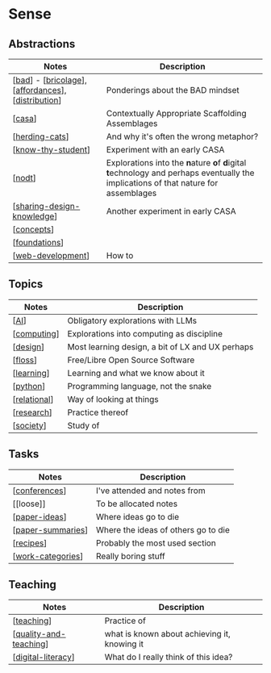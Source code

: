 # Sense

## Abstractions

| Notes | Description |
|---|---|
| [[bad]] - [[bricolage]], [[affordances]], [[distribution]] | Ponderings about the BAD mindset |
| [[casa]] | Contextually Appropriate Scaffolding Assemblages |
| [[herding-cats]] | And why it's often the wrong metaphor? |
| [[know-thy-student]] | Experiment with an early CASA |
| [[nodt]] | Explorations into the <strong>n</strong>ature <strong>o</strong>f <strong>d</strong>igital <strong>t</strong>echnology and perhaps eventually the implications of that nature for assemblages |
| [[sharing-design-knowledge]] | Another experiment in early CASA |
| [[concepts]] | |
| [[foundations]] | |
| [[web-development]] | How to |

## Topics

| Notes | Description | 
| --- | --- |
| [[AI]] | Obligatory explorations with LLMs |
| [[computing]] | Explorations into computing as discipline |
| [[design]] | Most learning design, a bit of LX and UX perhaps |
| [[floss]] | Free/Libre Open Source Software |
| [[learning]] | Learning and what we know about it |
| [[python]] | Programming language, not the snake |
| [[relational]] | Way of looking at things |
| [[research]] | Practice thereof |
| [[society]] | Study of |

## Tasks

| Notes | Description |
| --- | --- |
| [[conferences]] | I've attended and notes from |
| [[loose]] | To be allocated notes |
| [[paper-ideas]] | Where ideas go to die |
| [[paper-summaries]] | Where the ideas of others go to die |
| [[recipes]] | Probably the most used section |
| [[work-categories]] | Really boring stuff |


## Teaching

| Notes | Description |
| --- | --- |
| [[teaching]] | Practice of |
| [[quality-and-teaching]] | what is known about achieving it, knowing it |
| [[digital-literacy]] | What do I really think of this idea? |



[//begin]: # "Autogenerated link references for markdown compatibility"
[bad]: CASA/bad "BAD - Bricolage Affordances Distribution"
[bricolage]: Bricolage/bricolage "Bricolage"
[affordances]: Affordances/affordances "Affordances"
[distribution]: Distribution/distribution "Distribution"
[casa]: CASA/casa "Contextually Appropriate Scaffolding Assemblages (CASA)"
[herding-cats]: Bricolage/herding-cats "Herding Cats"
[know-thy-student]: CASA/know-thy-student "Know thy student"
[nodt]: nodt/nodt "Nature of Digital Technology"
[sharing-design-knowledge]: Sharing-design-knowledge/sharing-design-knowledge "Sharing design knowledge"
[concepts]: concepts/concepts "Concepts"
[foundations]: principles/foundations "Foundations"
[web-development]: Web-development/web-development "Web development"
[AI]: AI/AI "AI"
[computing]: computing/computing "Computing"
[design]: Design/design "Design"
[floss]: computing/floss "FLOSS and FOSS"
[learning]: Learning/learning "Learning"
[python]: Python/python "Python"
[relational]: relational/relational "Relational"
[research]: Research/research "Research"
[society]: Society/society "Society"
[conferences]: Conferences/conferences "Conferences"
[paper-ideas]: Paper-Ideas/paper-ideas "Paper Ideas"
[paper-summaries]: Paper-Summaries/paper-summaries "Paper Summaries"
[recipes]: Recipes/recipes "Recipes"
[work-categories]: work/work-categories "Work categories"
[teaching]: Teaching/teaching "Teaching"
[quality-and-teaching]: Quality-and-teaching/quality-and-teaching "Quality and teaching"
[digital-literacy]: Learning/digital-literacy "Digital Literacy"
[//end]: # "Autogenerated link references"